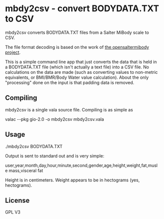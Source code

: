 mbdy2csv - convert BODYDATA.TXT to CSV
======================================

mbdy2csv converts BODYDATA.TXT files from a Salter MiBody scale to CSV.

The file format decoding is based on the work of [the opensaltermibody project](http://code.google.com/p/opensaltermibody/ "opensatermibody project hosted on GoogleCode"). 

This is a simple command line app that just converts the data that is held in a BODYDATA.TXT file (which isn't actually a text file) into a CSV file. No calculations on the data are made (such as converting values to non-metric equivalents, or BMI/BMR/Body Water value calculation). About the only "processing" done on the input is that padding data is removed.

Compiling
---------

mbdy2csv is a single vala source file. Compiling is as simple as

valac --pkg gio-2.0 -o mbdy2csv mbdy2csv.vala 

Usage
-----

./mbdy2csv BODYDATA.TXT

Output is sent to standard out and is very simple:

user,year,month,day,hour,minute,second,gender,age,height,weight,fat,musle mass,visceral fat

Height is in centimeters. Weight appears to be in hectograms (yes, hectograms).

License
-------

GPL V3
